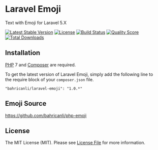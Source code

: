 # Laravel Emoji
Text with Emoji for Laravel 5.X

[![Latest Stable Version](https://poser.pugx.org/bahricanli/laravel-emoji/v/stable.svg)](https://packagist.org/packages/bahricanli/laravel-emoji)
[![License](https://poser.pugx.org/bahricanli/laravel-emoji/license.svg)](LICENSE.md)
[![Build Status](https://img.shields.io/travis/bahricanli/laravel-emoji.svg)](https://travis-ci.org/bahricanli/laravel-emoji)
[![Quality Score](https://img.shields.io/scrutinizer/g/bahricanli/laravel-emoji.svg?style=flat-square)](https://scrutinizer-ci.com/g/bahricanli/laravel-emoji)
[![Total Downloads](https://img.shields.io/packagist/dt/bahricanli/laravel-emoji.svg?style=flat-square)](https://packagist.org/packages/bahricanli/laravel-emoji)

## Installation

[PHP](https://php.net) 7 and [Composer](https://getcomposer.org) are required.

To get the latest version of Laravel Emoji, simply add the following line to the require block of your `composer.json` file.

```
"bahricanli/laravel-emoji": "1.0.*"
```

## Emoji Source

https://github.com/bahricanli/php-emoji


## License

The MIT License (MIT). Please see [License File](LICENSE.md) for more information.
